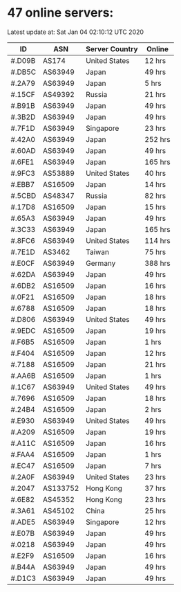 # 47 online servers:

Latest update at: Sat Jan 04 02:10:12 UTC 2020

| ID | ASN | Server Country | Online |
| -- | --- | -------------- | ------ |
| #.D09B | AS174 | United States | 12 hrs |
| #.DB5C | AS63949 | Japan | 49 hrs |
| #.2A79 | AS63949 | Japan | 5 hrs |
| #.15CF | AS49392 | Russia | 21 hrs |
| #.B91B | AS63949 | Japan | 49 hrs |
| #.3B2D | AS63949 | Japan | 49 hrs |
| #.7F1D | AS63949 | Singapore | 23 hrs |
| #.42A0 | AS63949 | Japan | 252 hrs |
| #.60AD | AS63949 | Japan | 49 hrs |
| #.6FE1 | AS63949 | Japan | 165 hrs |
| #.9FC3 | AS53889 | United States | 40 hrs |
| #.EBB7 | AS16509 | Japan | 14 hrs |
| #.5CBD | AS48347 | Russia | 82 hrs |
| #.17D8 | AS16509 | Japan | 15 hrs |
| #.65A3 | AS63949 | Japan | 49 hrs |
| #.3C33 | AS63949 | Japan | 165 hrs |
| #.8FC6 | AS63949 | United States | 114 hrs |
| #.7E1D | AS3462 | Taiwan | 75 hrs |
| #.E0CF | AS63949 | Germany | 388 hrs |
| #.62DA | AS63949 | Japan | 49 hrs |
| #.6DB2 | AS16509 | Japan | 16 hrs |
| #.0F21 | AS16509 | Japan | 18 hrs |
| #.6788 | AS16509 | Japan | 18 hrs |
| #.D806 | AS63949 | United States | 49 hrs |
| #.9EDC | AS16509 | Japan | 19 hrs |
| #.F6B5 | AS16509 | Japan | 1 hrs |
| #.F404 | AS16509 | Japan | 12 hrs |
| #.7188 | AS16509 | Japan | 21 hrs |
| #.AA6B | AS16509 | Japan | 1 hrs |
| #.1C67 | AS63949 | United States | 49 hrs |
| #.7696 | AS16509 | Japan | 18 hrs |
| #.24B4 | AS16509 | Japan | 2 hrs |
| #.E930 | AS63949 | United States | 49 hrs |
| #.A209 | AS16509 | Japan | 19 hrs |
| #.A11C | AS16509 | Japan | 16 hrs |
| #.FAA4 | AS16509 | Japan | 1 hrs |
| #.EC47 | AS16509 | Japan | 7 hrs |
| #.2A0F | AS63949 | United States | 23 hrs |
| #.2047 | AS133752 | Hong Kong | 37 hrs |
| #.6E82 | AS45352 | Hong Kong | 23 hrs |
| #.3A61 | AS45102 | China | 25 hrs |
| #.ADE5 | AS63949 | Singapore | 12 hrs |
| #.E07B | AS63949 | Japan | 49 hrs |
| #.0218 | AS63949 | Japan | 49 hrs |
| #.E2F9 | AS16509 | Japan | 16 hrs |
| #.B44A | AS63949 | Japan | 49 hrs |
| #.D1C3 | AS63949 | Japan | 49 hrs |

